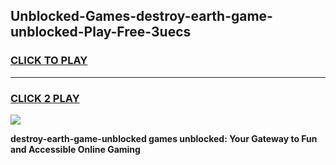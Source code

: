 
## Unblocked-Games-destroy-earth-game-unblocked-Play-Free-3uecs
<h3>
<a href="https://premium76.site?title=destroy-earth-game-unblocked&ref=10A">CLICK TO PLAY</a></h3>
<hr>

<h3>
<a href="https://premium76.site?title=destroy-earth-game-unblocked&ref=10A">CLICK 2 PLAY</a>
  
</h3>

<a href="https://premium76.site?title=destroy-earth-game-unblocked&ref=10A"><img src="https://clearcache.store/games.png"></a>


**destroy-earth-game-unblocked games unblocked: Your Gateway to Fun and Accessible Online Gaming**
